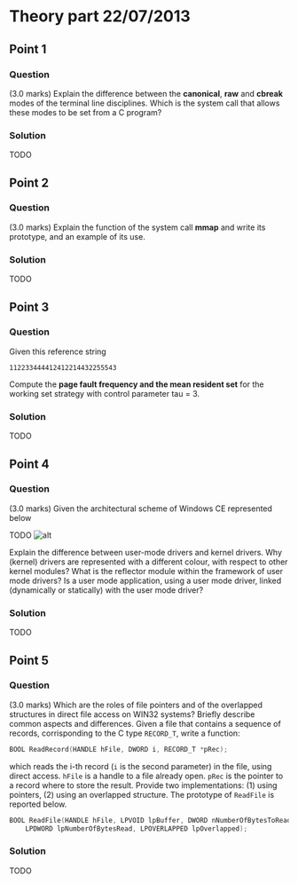 # Theory part 22/07/2013

## Point 1

### Question

(3.0 marks) Explain the difference between the **canonical**, **raw** and **cbreak** modes of the terminal line disciplines. Which is the system call that allows these modes to be set from a C program?

### Solution

TODO

## Point 2

### Question

(3.0 marks) Explain the function of the system call **mmap** and write its prototype, and an example of its use.

### Solution

TODO

## Point 3

### Question

Given this reference string

`112233444412412214432255543`

Compute the **page fault frequency and the mean resident set** for the working set strategy with control parameter tau = 3.

### Solution

TODO

## Point 4

### Question

(3.0 marks) Given the architectural scheme of Windows CE represented below

TODO ![alt](http://link)

Explain the difference between user-mode drivers and kernel drivers. Why (kernel) drivers are represented with a different colour, with respect to other kernel modules? What is the reflector module within the framework of user mode drivers? Is a user mode application, using a user mode driver, linked (dynamically or statically) with the user mode driver?

### Solution

TODO

## Point 5

### Question

(3.0 marks) Which are the roles of file pointers and of the overlapped structures in direct file access on WIN32 systems? Briefly describe common aspects and differences. Given a file that contains a sequence of records, corrisponding to the C type `RECORD_T`, write a function:

```c
BOOL ReadRecord(HANDLE hFile, DWORD i, RECORD_T *pRec);
```

which reads the i-th record (`i` is the second parameter) in the file, using direct access. `hFile` is a handle to a file already open. `pRec` is the pointer to a record where to store the result. Provide two implementations: (1) using pointers, (2) using an overlapped structure. The prototype of `ReadFile` is reported below.

```c
BOOL ReadFile(HANDLE hFile, LPVOID lpBuffer, DWORD nNumberOfBytesToRead,
    LPDWORD lpNumberOfBytesRead, LPOVERLAPPED lpOverlapped);
```

### Solution

TODO
